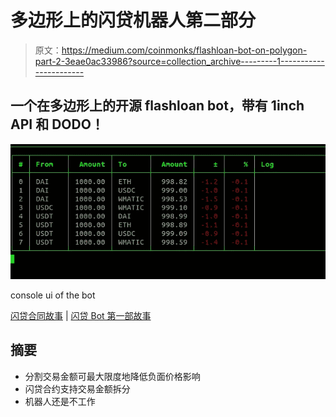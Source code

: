 # 多边形上的闪贷机器人第二部分

> 原文：<https://medium.com/coinmonks/flashloan-bot-on-polygon-part-2-3eae0ac33986?source=collection_archive---------1----------------------->

## 一个在多边形上的开源 flashloan bot，带有 1inch API 和 DODO！

![](img/9f720eee07604fde2d6ac4e8558c921b.png)

console ui of the bot

[闪贷合同故事](/coinmonks/no-flashloan-fee-with-dodo-cc78215d7f93) | [闪贷 Bot 第一部故事](/coinmonks/flashloan-bot-on-polygon-f60fa9ef82e6)

## 摘要

*   分割交易金额可最大限度地降低负面价格影响
*   闪贷合约支持交易金额拆分
*   机器人还是不工作